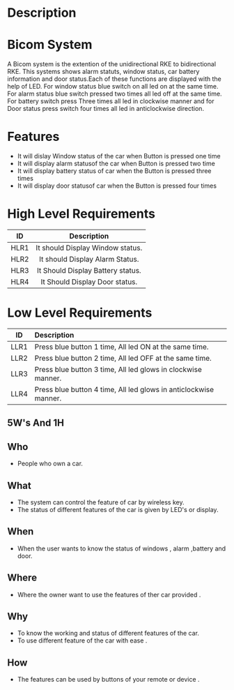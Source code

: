 # Description
# Bicom System
 A Bicom system is the extention of the unidirectional RKE to bidirectional RKE. This systems shows alarm statuts, window status, car battery information and door status.Each of these functions are displayed with the help of LED. For window status  blue switch on all led on at the same time. For alarm status blue switch pressed two times all led off at the same time. For battery switch press Three times all led in clockwise manner and for Door status press switch four times all led in anticlockwise direction.
# Features
 * It will dislay Window status of the car when Button is pressed one time
 * It will display alarm statusof  the car when Button is pressed two time
 * It will display battery status of car when the Button is pressed three times
 * It will display door statusof car when the Button is pressed four times
 
 # High Level Requirements
 
 |ID	 | Description                                            |	
|:--:|:------------------------------------------------------:|
|HLR1| It should Display Window status.
|HLR2| It should Display Alarm Status.	
|HLR3| It Should Display Battery status.
|HLR4| It Should Display Door status.


# Low Level Requirements

| ID |    Description                                                                                                                   
|:--:|:----------------------------------------------------------------------------------------------------------------------------------
|LLR1|Press blue button 1 time, All led ON at the same time.
|LLR2|Press blue button 2 time, All led OFF at the same time.
|LLR3|Press blue button 3 time, All led  glows in clockwise manner.
|LLR4|Press blue button 4 time, All led glows in anticlockwise manner.  
 
## 5W's And 1H

## Who
* People who own a car.

## What
* The system can control the feature of car by wireless key.
* The status of different features of the car is given by LED's or display.

## When
* When the user wants to know the status of windows , alarm ,battery and door.

## Where 
* Where the owner want to use the features of ther car provided .

## Why
* To know the working and status of different features of the car.
* To use different feature of the car with ease .

## How 
* The features can be used by buttons of your remote or device . 

